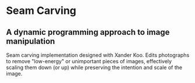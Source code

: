 # Seam Carving
## A dynamic programming approach to image manipulation
Seam carving implementation designed with Xander Koo. Edits photographs to remove "low-energy" or unimportant pieces of images, effectively
scaling them down (or up) while preserving the intention and scale of the image.
